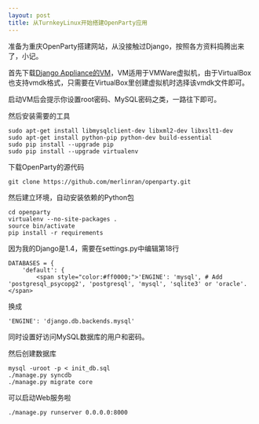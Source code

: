 ```yaml
---
layout: post
title: 从TurnkeyLinux开始搭建OpenParty应用
---
```

准备为重庆OpenParty搭建网站，从没接触过Django，按照各方资料捣腾出来了，小记。

首先下载[Django Appliance的VM](http://www.turnkeylinux.org/django)，VM适用于VMWare虚拟机，由于VirtualBox也支持vmdk格式，只需要在VirtualBox里创建虚拟机时选择该vmdk文件即可。

启动VM后会提示你设置root密码、MySQL密码之类，一路往下即可。

然后安装需要的工具

    sudo apt-get install libmysqlclient-dev libxml2-dev libxslt1-dev  
    sudo apt-get install python-pip python-dev build-essential  
    sudo pip install --upgrade pip  
    sudo pip install --upgrade virtualenv  

下载OpenParty的源代码

    git clone https://github.com/merlinran/openparty.git  

然后建立环境，自动安装依赖的Python包

    cd openparty  
    virtualenv --no-site-packages .  
    source bin/activate  
    pip install -r requirements  

因为我的Django是1.4，需要在settings.py中编辑第18行

    DATABASES = {  
        'default': {  
            <span style="color:#ff0000;">'ENGINE': 'mysql', # Add 'postgresql_psycopg2', 'postgresql', 'mysql', 'sqlite3' or 'oracle'.</span>  

换成

    'ENGINE': 'django.db.backends.mysql'  

同时设置好访问MySQL数据库的用户和密码。

然后创建数据库

    mysql -uroot -p < init_db.sql  
    ./manage.py syncdb  
    ./manage.py migrate core  

可以启动Web服务啦

    ./manage.py runserver 0.0.0.0:8000  
